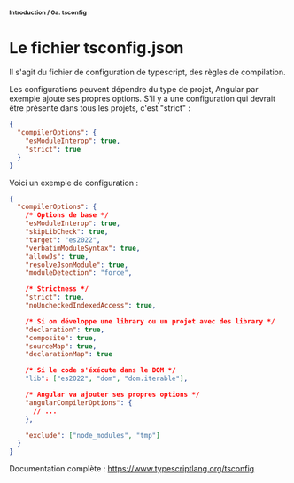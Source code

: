 <h1 style="font-size: 11px; margin-bottom: 1rem;">
Introduction / 0a. tsconfig
</h1>

# Le fichier tsconfig.json

Il s'agit du fichier de configuration de typescript, des règles de compilation.

Les configurations peuvent dépendre du type de projet, Angular par exemple ajoute ses propres options.
S'il y a une configuration qui devrait être présente dans tous les projets, c'est "strict" :

```json
{
  "compilerOptions": {
    "esModuleInterop": true,
    "strict": true
  }
}
```

Voici un exemple de configuration :

```json
{
  "compilerOptions": {
    /* Options de base */
    "esModuleInterop": true,
    "skipLibCheck": true,
    "target": "es2022",
    "verbatimModuleSyntax": true,
    "allowJs": true,
    "resolveJsonModule": true,
    "moduleDetection": "force",

    /* Strictness */
    "strict": true,
    "noUncheckedIndexedAccess": true,

    /* Si on développe une library ou un projet avec des library */
    "declaration": true,
    "composite": true,
    "sourceMap": true,
    "declarationMap": true

    /* Si le code s'éxécute dans le DOM */
    "lib": ["es2022", "dom", "dom.iterable"],

    /* Angular va ajouter ses propres options */
    "angularCompilerOptions": {
      // ...
    },

    "exclude": ["node_modules", "tmp"]
  }
}
```

Documentation complète : https://www.typescriptlang.org/tsconfig
